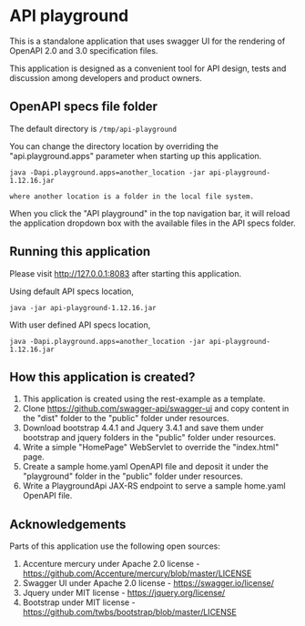 # API playground

This is a standalone application that uses swagger UI for the rendering of OpenAPI 2.0 and 3.0 specification files.

This application is designed as a convenient tool for API design, tests and discussion among developers and 
product owners.

## OpenAPI specs file folder

The default directory is `/tmp/api-playground`

You can change the directory location by overriding the "api.playground.apps" parameter when starting up this 
application.

```
java -Dapi.playground.apps=another_location -jar api-playground-1.12.16.jar

where another location is a folder in the local file system.
```

When you click the "API playground" in the top navigation bar, it will reload the application dropdown box with the 
available files in the API specs folder.


## Running this application

Please visit http://127.0.0.1:8083 after starting this application.

Using default API specs location,
```
java -jar api-playground-1.12.16.jar
```

With user defined API specs location,
```
java -Dapi.playground.apps=another_location -jar api-playground-1.12.16.jar
```

## How this application is created?

1. This application is created using the rest-example as a template.
2. Clone https://github.com/swagger-api/swagger-ui and copy content in the "dist" folder to the "public" folder 
   under resources.
3. Download bootstrap 4.4.1 and Jquery 3.4.1 and save them under bootstrap and jquery folders in the "public" 
   folder under resources.
4. Write a simple "HomePage" WebServlet to override the "index.html" page.
5. Create a sample home.yaml OpenAPI file and deposit it under the "playground" folder in the "public" folder 
   under resources.
6. Write a PlaygroundApi JAX-RS endpoint to serve a sample home.yaml OpenAPI file.

## Acknowledgements

Parts of this application use the following open sources:
1. Accenture mercury under Apache 2.0 license - https://github.com/Accenture/mercury/blob/master/LICENSE
2. Swagger UI under Apache 2.0 license - https://swagger.io/license/
3. Jquery under MIT license - https://jquery.org/license/
4. Bootstrap under MIT license - https://github.com/twbs/bootstrap/blob/master/LICENSE
